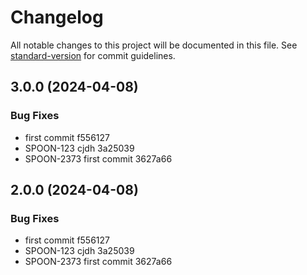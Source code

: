 # Changelog

All notable changes to this project will be documented in this file. See [standard-version](https://github.com/conventional-changelog/standard-version) for commit guidelines.

## 3.0.0 (2024-04-08)


### Bug Fixes

* first commit f556127
* SPOON-123 cjdh 3a25039
* SPOON-2373 first commit 3627a66

## 2.0.0 (2024-04-08)


### Bug Fixes

* first commit f556127
* SPOON-123 cjdh 3a25039
* SPOON-2373 first commit 3627a66
